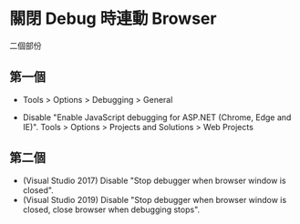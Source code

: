 # 關閉 Debug 時連動 Browser

二個部份

## 第一個

- Tools > Options > Debugging > General

- Disable "Enable JavaScript debugging for ASP.NET (Chrome, Edge and IE)".
Tools > Options > Projects and Solutions > Web Projects

## 第二個

- (Visual Studio 2017) Disable "Stop debugger when browser window is closed".
- (Visual Studio 2019) Disable "Stop debugger when browser window is closed, close browser when debugging stops".
